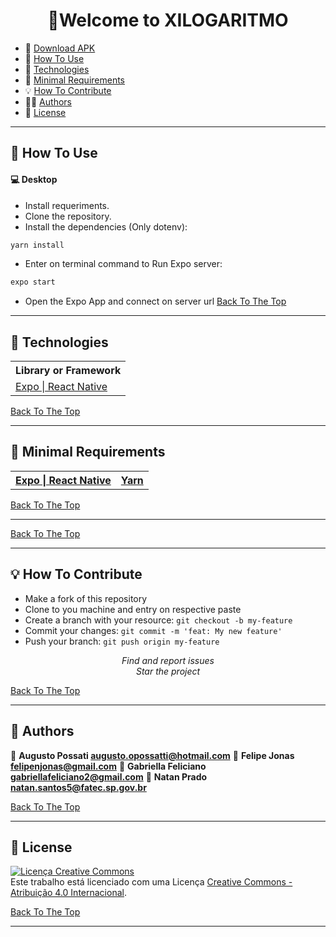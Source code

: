 <h1 id="title" align="center">👋Welcome to XILOGARITMO</h1>

- 💽 [Download APK](https://exp-shell-app-assets.s3.us-west-1.amazonaws.com/android/%40felipegnj/Xilogoritmo-631b9a8eabae4bc780b2b1765c552b71-signed.apk)
- 🤔 [How To Use](#how-to-use)
- 🚀 [Technologies](#technologies)
- 💾 [Minimal Requirements](#minimal-requirements)
- 💡 [How To Contribute](#how-to-contribute)
- 👦👩 [Authors](#author)
- 🔏 [License](#license)

---

<h2 id="how-to-use">🤔 How To Use</h2>

#### 💻 Desktop

- Install  requeriments. 
- Clone the repository.
- Install the dependencies (Only dotenv):
```sh
yarn install 
```

- Enter on terminal command to Run Expo server:
```sh
expo start
```
- Open the Expo App and connect on server url
[Back To The Top](#title)

---

<h2 id="technologies">🚀 Technologies</h2>

 <table>
  <tr>
    <th>Library or Framework </th>
  </tr>
  <tr>
    <td> 
        <a href="https://docs.expo.io/workflow/expo-cli/">
            Expo | React Native
        </a>
    </td>
    
  </tr>
</table>

[Back To The Top](#title)

---

<h2 id="minimal-requirements">💾 Minimal Requirements</h2>
    <table>
    <tr>
        <th>
            <a href="https://docs.expo.io/workflow/expo-cli/">
            Expo | React Native
          </a>
        </th>
        <th>
            <a href="https://yarnpkg.com/getting-started">
            Yarn
            </a>
        </th>
    </tr>
    </table>


[Back To The Top](#title)

---


[Back To The Top](#title)

---

<h2 id="how-to-contribute">💡 How To Contribute</h2>

- Make a fork of this repository
- Clone to you machine and entry on respective paste
- Create a branch with your resource: `git checkout -b my-feature`
- Commit your changes: `git commit -m 'feat: My new feature'`
- Push your branch: `git push origin my-feature`

<p align="center">
<i> Find and report issues</i><br />
<i> Star the project</i><br />
</p>

[Back To The Top](#title)

---

<h2 id="author">👦 Authors</h2>

👦 **Augusto Possati <augusto.opossatti@hotmail.com>**
👦 **Felipe Jonas <felipenjonas@gmail.com>**
👩 **Gabriella Feliciano <gabriellafeliciano2@gmail.com>**
👦 **Natan Prado <natan.santos5@fatec.sp.gov.br>**


[Back To The Top](#title)

---

<h2 id="license">🔏 License</h2>

<a rel="license" href="http://creativecommons.org/licenses/by/4.0/"><img alt="Licença Creative Commons" style="border-width:0" src="https://i.creativecommons.org/l/by/4.0/88x31.png" /></a><br />Este trabalho está licenciado com uma Licença <a rel="license" href="http://creativecommons.org/licenses/by/4.0/">Creative Commons - Atribuição  4.0 Internacional</a>.

[Back To The Top](#title)

---
